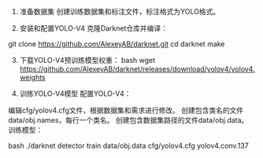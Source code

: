 1. 准备数据集
创建训练数据集和标注文件，标注格式为YOLO格式。

2. 安装和配置YOLO-V4
克隆Darknet仓库并编译：

git clone https://github.com/AlexeyAB/darknet.git
cd darknet
make

3. 下载YOLO-V4预训练模型权重：
bash
wget https://github.com/AlexeyAB/darknet/releases/download/yolov4/yolov4.weights

4. 训练YOLO-V4模型
配置YOLO-V4：

编辑cfg/yolov4.cfg文件，根据数据集和需求进行修改。
创建包含类名的文件data/obj.names，每行一个类名。
创建包含数据集路径的文件data/obj.data。
训练模型：

bash
./darknet detector train data/obj.data cfg/yolov4.cfg yolov4.conv.137